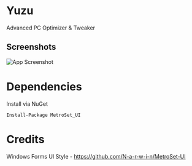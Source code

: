 
# Yuzu 

Advanced PC Optimizer & Tweaker

## Screenshots

![App Screenshot](https://i.imgur.com/kcYPCAo.png)
# Dependencies
Install via NuGet

    Install-Package MetroSet_UI
# Credits

Windows Forms UI Style - https://github.com/N-a-r-w-i-n/MetroSet-UI

